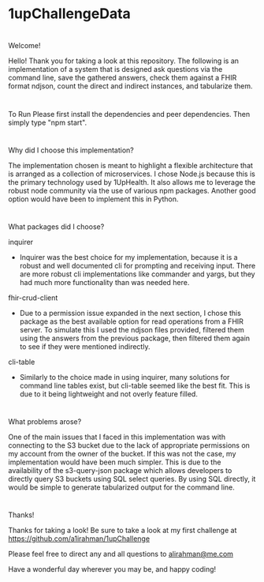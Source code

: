 # 1upChallengeData

#
Welcome!

Hello! Thank you for taking a look at this repository. The following is an implementation of a system that is designed ask questions 
via the command line, save the gathered answers, check them against a FHIR format ndjson, count the direct and indirect instances, and tabularize them.

#
To Run
Please first install the dependencies and peer dependencies. Then simply type "npm start".

#
Why did I choose this implementation?

The implementation chosen is meant to highlight a flexible architecture that is arranged as a collection of microservices. I chose Node.js because this is the
primary technology used by 1UpHealth. It also allows me to leverage the robust node community via the use of various npm packages. Another good option would have 
been to implement this in Python.

#
What packages did I choose?

inquirer 
- Inquirer was the best choice for my implementation, because it is a robust and well documented cli for prompting and receiving input. There are more robust cli
implementations like commander and yargs, but they had much more functionality than was needed here.

fhir-crud-client
- Due to a permission issue expanded in the next section, I chose this package as the best available option for read operations from a FHIR server. To simulate this I 
used the ndjson files provided, filtered them using the answers from the previous package, then filtered them again to see if they were mentioned indirectly.

cli-table
- Similarly to the choice made in using inquirer, many solutions for command line tables exist, but cli-table seemed like the best fit. This is due to it being
lightweight and not overly feature filled.

#
What problems arose?

One of the main issues that I faced in this implementation was with connecting to the S3 bucket due to the lack of appropriate permissions on my account 
from the owner of the bucket. If this was not the case, my implementation would have been much simpler. This is due to the availability of the s3-query-json package 
which allows developers to directly query S3 buckets using SQL select queries. By using SQL directly, it would be simple to generate tabularized output for the command line.

#
Thanks!

Thanks for taking a look! Be sure to take a look at my first challenge at https://github.com/a1irahman/1upChallenge

Please feel free to direct any and all questions to alirahman@me.com

Have a wonderful day wherever you may be, and happy coding!
